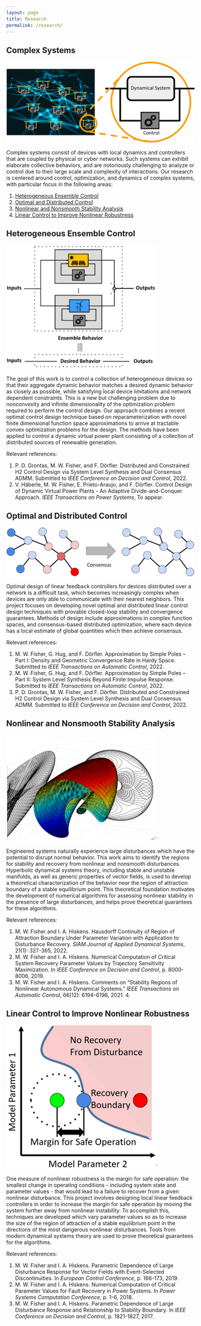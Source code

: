```yaml
---
layout: page
title: Research
permalink: /research/
---
```


## Complex Systems

![Complex Systems](/figs/complex_systems.png)

Complex systems consist of devices with local dynamics and controllers that
are coupled by physical or cyber networks.
Such systems can exhibit elaborate collective behaviors, and are notoriously
challenging to analyze or control due to their large scale and complexity of
interactions.
Our research is centered around control, optimization, and dynamics of
complex systems, with particular focus in the following areas:

1. [Heterogeneous Ensemble Control](#heterogeneous-ensemble-control)
2. [Optimal and Distributed Control](#optimal-and-distributed-control)
3. [Nonlinear and Nonsmooth Stability Analysis](#nonlinear-and-nonsmooth-stability-analysis)
4. [Linear Control to Improve Nonlinear Robustness](#linear-control-to-improve-nonlinear-robustness)

## Heterogeneous Ensemble Control

<img src="/figs/ensemble_1.png" width="400" height="332">

The goal of this work is to control a collection of heterogeneous
devices so that their aggregate dynamic behavior matches a desired dynamic
behavior as closely as possible, while satisfying local device limitations and
network dependent constraints.
This is a new but challenging problem due to nonconvexity and infinite
dimensionality of the optimization problem required to perform the control
design. Our approach combines a recent optimal control design technique based on
reparameterization with novel finite dimensional function space approximations
to arrive at tractable convex optimization problems for the design.
The methods have been applied to control a dynamic virtual power plant
consisting of a collection of distributed sources of renewable generation.

Relevant references:
1. P. D. Grontas, M. W. Fisher, and
F. Dörfler. Distributed and Constrained H2 Control Design via System
Level Synthesis and Dual Consensus ADMM. Submitted to *IEEE Conference
on Decision and Control*, 2022.
2. V. Häberle, M. W. Fisher,
E. Prieto-Araujo, and F. Dörfler. Control Design of Dynamic Virtual
Power Plants - An Adaptive Divide-and-Conquer Approach. *IEEE
Transactions on Power Systems*, To appear.

## Optimal and Distributed Control

![Distributed Control](/figs/ensemble_2.png)

Optimal design of linear feedback controllers for devices distributed over a
network is a difficult task, which becomes increasingly complex when
devices are only able to communicate with their nearest neighbors.
This project focuses on developing novel optimal and distributed linear control
design techniques with provable closed-loop stability and convergence
guarantees.
Methods of design include approximations in complex function spaces, and
consensus-based distributed optimization, where each device has a local
estimate of global quantities which then achieve consensus.
	 
Relevant references:
1. M. W. Fisher, G. Hug, and
F. Dörfler. Approximation by Simple Poles – Part I: Density and
Geometric Convergence Rate in Hardy Space. Submitted to *IEEE
Transactions on Automatic Control*, 2022.
2. M. W. Fisher, G. Hug, and
F. Dörfler. Approximation by Simple Poles – Part II: System Level
Synthesis Beyond Finite Impulse Response. Submitted to *IEEE
Transactions on Automatic Control*, 2022.
3. P. D. Grontas,
M. W. Fisher, and F. Dörfler. Distributed and Constrained H2 Control
Design via System Level Synthesis and Dual Consensus ADMM. Submitted
to *IEEE Conference on Decision and Control*, 2022.

## Nonlinear and Nonsmooth Stability Analysis

<img src="/figs/stability_1.png" width="400" height="285">`

Engineered systems naturally experience large disturbances which have the
potential to disrupt normal behavior.
This work aims to identify the regions for stability and recovery from
nonlinear and nonsmooth disturbances.
Hyperbolic dynamical systems theory, including stable and unstable manifolds,
as well as generic properties of vector fields, is used to develop a
theoretical characterization of the behavior near the region of attraction
boundary of a stable equilibrium point.
This theoretical foundation motivates the development of numerical algorithms
for assessing nonlinear stability in the presence of large disturbances, and
helps prove theoretical guarantees for these algorithms.

Relevant references:
1. M. W. Fisher and I. A. Hiskens. Hausdorff
Continuity of Region of Attraction Boundary Under Parameter Variation
with Application to Disturbance Recovery. *SIAM Journal of Applied
Dynamical Systems*, 21(1): 327-365, 2022.
2. M. W. Fisher and
I. A. Hiskens. Numerical Computation of Critical System Recovery
Parameter Values by Trajectory Sensitivity Maximization. In *IEEE
Conference on Decision and Control*, p. 8000-8006, 2019.
3. M. W. Fisher and I. A. Hiskens. Comments on “Stability Regions of
Nonlinear Autonomous Dynamical Systems.” *IEEE Transactions on
Automatic Control*, 66(12): 6194-6196, 2021.  4.

## Linear Control to Improve Nonlinear Robustness

<img src="/figs/stability_2.png" width="400" height="386">`

One measure of nonlinear robustness is the margin for safe operation:
the smallest change in operating conditions - including system state and
parameter values - that would lead to a failure to recover from a given
nonlinear disturbance.
This project involves designing local linear feedback controllers in order to
increase the margin for safe operation by moving the system further away from
nonlinear instability.
To accomplish this, techniques are developed which vary parameter values so
as to increase the size of the region of attraction of a stable equilibrium
point in the directions of the most dangerous nonlinear disturbances.
Tools from modern dynamical systems theory are used to prove theoretical
guarantees for the algorithms.

Relevant references:
1. M. W. Fisher and I. A. Hiskens. Parametric
Dependence of Large Disturbance Response for Vector Fields with
Event-Selected Discontinuities. In *European Control Conference*,
p. 166-173, 2019.
2. M. W. Fisher and I. A. Hiskens. Numerical
Computation of Critical Parameter Values for Fault Recovery in Power
Systems. In *Power Systems Computation Conference*, p. 1-6, 2018.
3. M. W. Fisher and I. A. Hiskens. Parametric Dependence of Large
Disturbance Response and Relationship to Stability Boundary. In *IEEE
Conference on Decision and Control*, p. 1821-1827, 2017.


